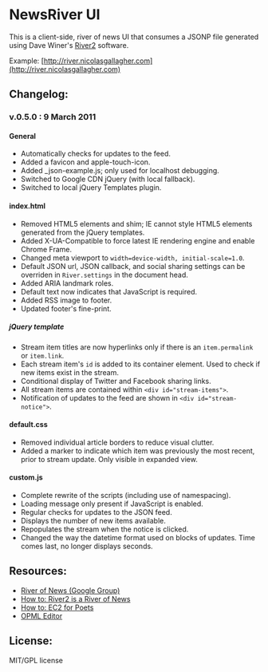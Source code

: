 #  NewsRiver UI

This is a client-side, river of news UI that consumes a JSONP file generated using Dave Winer's [River2](http://newsriver.org/river2.html) software.

Example: [http://river.nicolasgallagher.com](http://river.nicolasgallagher.com)

## Changelog:

### v.0.5.0 : 9 March 2011

#### General
* Automatically checks for updates to the feed.
* Added a favicon and apple-touch-icon.
* Added _json-example.js; only used for localhost debugging.
* Switched to Google CDN jQuery (with local fallback).
* Switched to local jQuery Templates plugin.

#### index.html
* Removed HTML5 elements and shim; IE cannot style HTML5 elements generated from the jQuery templates.
* Added X-UA-Compatible to force latest IE rendering engine and enable Chrome Frame.
* Changed meta viewport to `width=device-width, initial-scale=1.0`.
* Default JSON url, JSON callback, and social sharing settings can be overriden in `River.settings` in the document head.
* Added ARIA landmark roles.
* Default text now indicates that JavaScript is required.
* Added RSS image to footer.
* Updated footer's fine-print.

##### jQuery template
* Stream item titles are now hyperlinks only if there is an `item.permalink` or `item.link`.
* Each stream item's `id` is added to its container element. Used to check if new items exist in the stream.
* Conditional display of Twitter and Facebook sharing links.
* All stream items are contained within `<div id="stream-items">`.
* Notification of updates to the feed are shown in `<div id="stream-notice">`.

#### default.css
* Removed individual article borders to reduce visual clutter.
* Added a marker to indicate which item was previously the most recent, prior to stream update. Only visible in expanded view.

#### custom.js
* Complete rewrite of the scripts (including use of namespacing).
* Loading message only present if JavaScript is enabled.
* Regular checks for updates to the JSON feed.
* Displays the number of new items available.
* Repopulates the stream when the notice is clicked.
* Changed the way the datetime format used on blocks of updates. Time comes last, no longer displays seconds.

## Resources:

* [River of News (Google Group)](http://groups.google.com/group/river-of-news)
* [How to: River2 is a River of News](http://newsriver.org/river2.html)
* [How to: EC2 for Poets](http://ec2.scripting.com/)
* [OPML Editor](http://editor.opml.org/)

## License:

MIT/GPL license